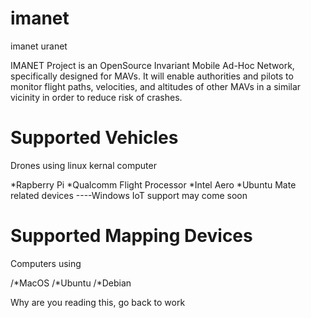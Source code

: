# imanet
imanet uranet

IMANET Project is an OpenSource Invariant Mobile Ad-Hoc Network, specifically designed for MAVs. It will enable authorities and pilots to monitor flight paths, velocities, and altitudes of other MAVs in a similar vicinity in order to reduce risk of crashes.

# Supported Vehicles
Drones using linux kernal computer

*Rapberry Pi
*Qualcomm Flight Processor
*Intel Aero
*Ubuntu Mate related devices
----Windows IoT support may come soon

# Supported Mapping Devices
Computers using

/*MacOS
/*Ubuntu
/*Debian



Why are you reading this, go back to work
